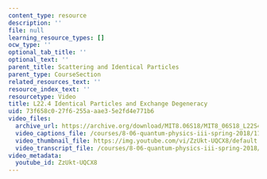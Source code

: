 ```yaml
---
content_type: resource
description: ''
file: null
learning_resource_types: []
ocw_type: ''
optional_tab_title: ''
optional_text: ''
parent_title: Scattering and Identical Particles
parent_type: CourseSection
related_resources_text: ''
resource_index_text: ''
resourcetype: Video
title: L22.4 Identical Particles and Exchange Degeneracy
uid: 73f658c0-27f6-255a-aae3-5e2fd4e771b6
video_files:
  archive_url: https://archive.org/download/MIT8.06S18/MIT8_06S18_L22S4_300k.mp4
  video_captions_file: /courses/8-06-quantum-physics-iii-spring-2018/11996e74ee8b5a5ab14e66550928887e_ZzUkt-UQCX8.vtt
  video_thumbnail_file: https://img.youtube.com/vi/ZzUkt-UQCX8/default.jpg
  video_transcript_file: /courses/8-06-quantum-physics-iii-spring-2018/e37d7be5639be1a79fe0c2a7fccffaf8_ZzUkt-UQCX8.pdf
video_metadata:
  youtube_id: ZzUkt-UQCX8
---
```

